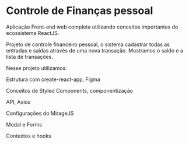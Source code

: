 # Controle de Finanças pessoal

Aplicação Front-end web completa utilizando conceitos importantes do ecossistema ReactJS.

Projeto de controle financeiro pessoal, o sistema cadastrar todas as entradas e saídas através de uma nova transação. Mostramos o saldo e a lista de transações.

Nesse projeto utilizamos:

Estrutura com create-react-app, Figma

Conceitos de Styled Components, componentização

API, Axios

Configurações do MirageJS

Modal e Forms

Contextos e hooks
